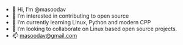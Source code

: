 - 👋 Hi, I’m @masoodav
- 👀 I’m interested in contributing to open source
- 🌱 I’m currently learning Linux, Python and modern CPP
- 💞️ I’m looking to collaborate on Linux based open source projects.
- 📫 masoodav@gmail.com

<!---
masoodav/masoodav is a ✨ special ✨ repository because its `README.md` (this file) appears on your GitHub profile.
You can click the Preview link to take a look at your changes.
--->
